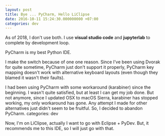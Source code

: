 ```yaml
---
layout: post
title: Bye ... PyCharm, Hello LiClipse
date: 2016-10-11 15:24:30.000000000 +07:00
categories: dev
---
```

As of 2018, I don't use both. I use **visual studio code** and **jupyterlab** to complete by development loop.

PyCharm is my best Python IDE.

I make the switch because of one one reason. Since I've been using Dvorak for quite sometime, PyCharm just don't support it properly, PyCharm key mapping doesn't work with alternative keyboard layouts (even though they blamed it wasn't their faults). 

I had been using PyCharm with some workaround (karabiner) since the beginning. I wasn't quite satisfied, but at least I can get my job done. But not anymore, since I updated OSX to macOS Sierra, karabiner has stopped working, my only workaround has gone. Any attempt I made for other alternatives just didn't seem to be fruitful. So, I decided to abandon PyCharm.
categories: dev

Now, I'm on LiClipse, actually I want to go with Eclipse + PyDev. But, it recommends me to this IDE, so I will just go with that.
